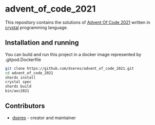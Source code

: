 # advent_of_code_2021

This repository contains the solutions of [Advent Of Code 2021](https://adventofcode.com/) written in [crystal](https://crystal-lang.org/) programming language.

## Installation and running

You can build and run this project in a docker image represented by .gitpod.Dockerfile 

``` bash
git clone https://github.com/dseres/advent_of_code_2021.git
cd advent_of_code_2021
shards install
crystal spec
shards build
bin/aoc2021
```
## Contributors

- [dseres](https://github.com/your-github-user) - creator and maintainer
